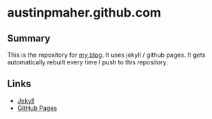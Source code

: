 # austinpmaher.github.com

## Summary

This is the repository for [my blog](http://austinpmaher.github.com). 
It uses jekyll / github pages.
It gets automatically rebuilt every time I push to this repository.

## Links

* [Jekyll](https://github.com/mojombo/jekyll/)
* [GitHub Pages](http://pages.github.com)
